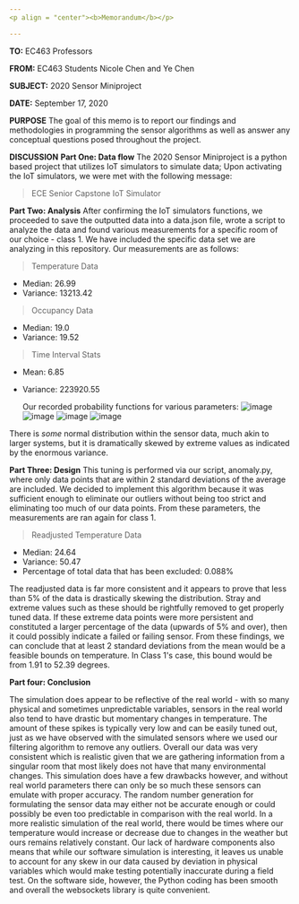 ```yaml
---
<p align = "center"><b>Memorandum</b></p>

---
```


**TO:** EC463 Professors

**FROM:** EC463 Students Nicole Chen and Ye Chen

**SUBJECT:** 2020 Sensor Miniproject

**DATE:** September 17, 2020

**PURPOSE**
	The goal of this memo is to report our findings and methodologies in programming the sensor algorithms as well as answer any conceptual questions posed throughout the project.

**DISCUSSION**
**Part One: Data flow**
	The 2020 Sensor Miniproject is a python based project that utilizes IoT simulators to simulate data; Upon activating the IoT simulators, we were met with the following message:
> ECE Senior Capstone IoT Simulator

**Part Two: Analysis**
After confirming the IoT simulators functions, we proceeded to save the outputted data into a data.json file, wrote a script to analyze the data and found various measurements for a specific room of our choice - class 1. We have included the specific data set we are analyzing in this repository. Our measurements are as follows:

> Temperature Data
* Median: 26.99
* Variance: 13213.42
> Occupancy Data
* Median: 19.0
* Variance: 19.52
> Time Interval Stats
* Mean: 6.85
* Variance: 223920.55

	Our recorded probability functions for various parameters:
![image](https://i.imgur.com/W1uYFId.png)
![image](https://i.imgur.com/vg4a1DZ.png)
![image](https://i.imgur.com/h9jRPmr.png)
![image](https://i.imgur.com/MjbM7mq.png)


There is *some* normal distribution within the sensor data, much akin to larger systems, but it is dramatically skewed by extreme values as indicated by the enormous variance.

**Part Three: Design**
This tuning is performed via our script, anomaly.py, where only data points that are within 2 standard deviations of the average are included. We decided to implement this algorithm because it was sufficient enough to eliminate our outliers without being too strict and eliminating too much of our data points. From these parameters, the measurements are ran again for class 1.

> Readjusted Temperature Data
* Median: 24.64
* Variance: 50.47
* Percentage of total data that has been excluded: 0.088%


The readjusted data is far more consistent and it appears to prove that less than 5% of the data is drastically skewing the distribution. Stray and extreme values such as these should be rightfully removed to get properly tuned data. If these extreme data points were more persistent and constituted a larger percentage of the data (upwards of 5% and over), then it could possibly indicate a failed or failing sensor. From these findings, we can conclude that at least 2 standard deviations from the mean would be a feasible bounds on temperature. In Class 1's case, this bound would be from 1.91 to 52.39 degrees.

**Part four: Conclusion**

The simulation does appear to be reflective of the real world - with so many physical and sometimes unpredictable variables, sensors in the real world also tend to have drastic but momentary changes in temperature. The amount of these spikes is typically very low and can be easily tuned out, just as we have observed with the simulated sensors where we used our filtering algorithm to remove any outliers. Overall our data was very consistent which is realistic given that we are gathering information from a singular room that most likely does not have that many environmental changes. This simulation does have a few drawbacks however, and without real world parameters there can only be so much these sensors can emulate with proper accuracy. The random number generation for formulating the sensor data may either not be accurate enough or could possibly be even too predictable in comparison with the real world. In a more realistic simulation of the real world, there would be times where our temperature would increase or decrease due to changes in the weather but ours remains relatively constant. Our lack of hardware components also means that while our software simulation is interesting, it leaves us unable to account for any skew in our data caused by deviation in physical variables which would make testing potentially inaccurate during a field test.
On the software side, however, the Python coding has been smooth and overall the websockets library is quite convenient.  
